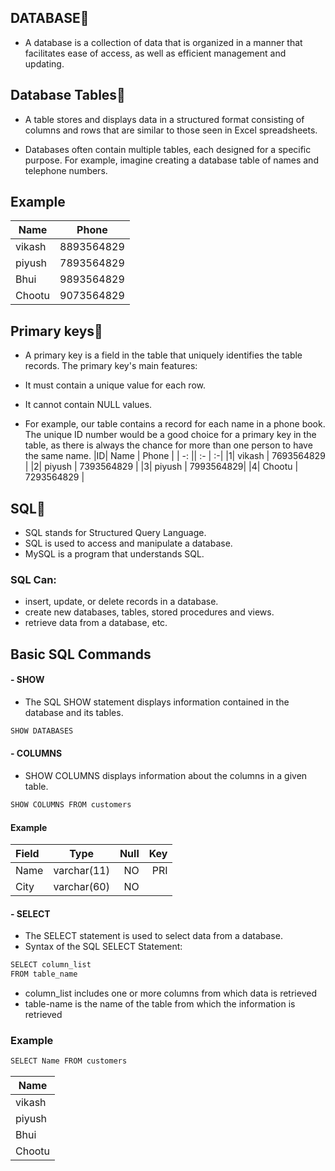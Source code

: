 
## DATABASE🚀 
- A database is a collection of data that is organized in a manner that facilitates ease of access, as well as efficient management and updating.



##  Database Tables📑
- A table stores and displays data in a structured format consisting of columns and rows that are similar to those seen in Excel spreadsheets.

- Databases often contain multiple tables, each designed for a specific purpose. For example, imagine creating a database table of names and telephone numbers.

 


## Example

| Name             | Phone                                                                |
| ----------------- | -------------------- |
| vikash | 8893564829|
| piyush | 7893564829 |
| Bhui | 9893564829|
| Chootu | 9073564829 |

## Primary keys🔑
- A primary key is a field in the table that uniquely identifies the table records.
The primary key's main features:
- It must contain a unique value for each row.
- It cannot contain NULL values.

- For example, our table contains a record for each name in a phone book. The unique ID number would be a good choice for a primary key in the table, as there is always the chance for more than one person to have the same name.
|ID| Name | Phone |
| -: || :- | :-|
|1| vikash |  7693564829 |
|2| piyush | 7393564829 |
|3| piyush | 7993564829|
|4| Chootu | 7293564829 |






## SQL🚀 
- SQL stands for Structured Query Language.
- SQL is used to access and manipulate a database.
- MySQL is a program that understands SQL.
### SQL Can:
- insert, update, or delete records in a database.
- create new databases, tables, stored procedures and views.
- retrieve data from a database, etc.
## Basic SQL Commands
  #### - SHOW
- The SQL SHOW statement displays information contained in the database and its tables.
```bash
SHOW DATABASES
```
#### - COLUMNS
- SHOW COLUMNS displays information about the columns in a given table.
```bash
SHOW COLUMNS FROM customers
```
#### Example
 
 | Field | Type | Null |Key |
| :-- | :--: | ---: | ---: |
| Name   |  varchar(11)  |    NO|PRI
| City     |    varchar(60)   |    NO | |

#### - SELECT
- The SELECT statement is used to select data from a database.
- Syntax of the SQL SELECT Statement:
```bash
SELECT column_list
FROM table_name
```
- column_list includes one or more columns from which data is retrieved
- table-name is the name of the table from which the information is retrieved
### Example
```bash
SELECT Name FROM customers
```
| Name                                                                             |
| --- | 
| vikash | 
| piyush | 
| Bhui | 
| Chootu |




